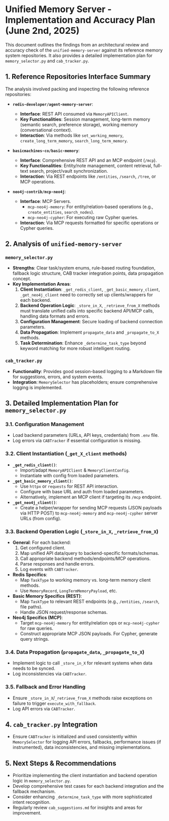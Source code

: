 # Unified Memory Server - Implementation and Accuracy Plan (June 2nd, 2025)

This document outlines the findings from an architectural review and accuracy check of the `unified-memory-server` against its reference memory system repositories. It also provides a detailed implementation plan for `memory_selector.py` and `cab_tracker.py`.

## 1. Reference Repositories Interface Summary

The analysis involved packing and inspecting the following reference repositories:

*   **`redis-developer/agent-memory-server`**:
    *   **Interface**: REST API consumed via `MemoryAPIClient`.
    *   **Key Functionalities**: Session management, long-term memory (semantic search, preference storage), working memory (conversational context).
    *   **Interaction**: Via methods like `set_working_memory`, `create_long_term_memory`, `search_long_term_memory`.

*   **`basicmachines-co/basic-memory`**:
    *   **Interface**: Comprehensive REST API and an MCP endpoint (`/mcp`).
    *   **Key Functionalities**: Entity/note management, content retrieval, full-text search, project/vault synchronization.
    *   **Interaction**: Via REST endpoints like `/entities`, `/search`, `/tree`, or MCP operations.

*   **`neo4j-contrib/mcp-neo4j`**:
    *   **Interface**: MCP Servers.
        *   `mcp-neo4j-memory`: For entity/relation-based operations (e.g., `create_entities`, `search_nodes`).
        *   `mcp-neo4j-cypher`: For executing raw Cypher queries.
    *   **Interaction**: Via MCP requests formatted for specific operations or Cypher queries.

## 2. Analysis of `unified-memory-server`

### `memory_selector.py`
*   **Strengths**: Clear task/system enums, rule-based routing foundation, fallback logic structure, CAB tracker integration points, data propagation concept.
*   **Key Implementation Areas**:
    1.  **Client Instantiation**: `_get_redis_client`, `_get_basic_memory_client`, `_get_neo4j_client` need to correctly set up clients/wrappers for each backend.
    2.  **Backend Operation Logic**: `_store_in_X`, `_retrieve_from_X` methods must translate unified calls into specific backend API/MCP calls, handling data formats and errors.
    3.  **Configuration Management**: Secure loading of backend connection parameters.
    4.  **Data Propagation**: Implement `propagate_data` and `_propagate_to_X` methods.
    5.  **Task Determination**: Enhance `_determine_task_type` beyond keyword matching for more robust intelligent routing.

### `cab_tracker.py`
*   **Functionality**: Provides good session-based logging to a Markdown file for suggestions, errors, and system events.
*   **Integration**: `MemorySelector` has placeholders; ensure comprehensive logging is implemented.

## 3. Detailed Implementation Plan for `memory_selector.py`

### 3.1. Configuration Management
*   Load backend parameters (URLs, API keys, credentials) from `.env` file.
*   Log errors via `CABTracker` if essential configuration is missing.

### 3.2. Client Instantiation (`_get_X_client` methods)
*   **`_get_redis_client()`**:
    *   Import/adapt `MemoryAPIClient` & `MemoryClientConfig`.
    *   Instantiate with config from loaded parameters.
*   **`_get_basic_memory_client()`**:
    *   Use `httpx` or `requests` for REST API interaction.
    *   Configure with base URL and auth from loaded parameters.
    *   Alternatively, implement an MCP client if targeting its `/mcp` endpoint.
*   **`_get_neo4j_client()`**:
    *   Create a helper/wrapper for sending MCP requests (JSON payloads via HTTP POST) to `mcp-neo4j-memory` and `mcp-neo4j-cypher` server URLs (from config).

### 3.3. Backend Operation Logic (`_store_in_X`, `_retrieve_from_X`)
*   **General**: For each backend:
    1.  Get configured client.
    2.  Map unified API data/query to backend-specific formats/schemas.
    3.  Call appropriate backend methods/endpoints/MCP operations.
    4.  Parse responses and handle errors.
    5.  Log events with `CABTracker`.
*   **Redis Specifics**:
    *   Map `TaskType` to working memory vs. long-term memory client methods.
    *   Use `MemoryRecord`, `LongTermMemoryPayload`, etc.
*   **Basic Memory Specifics (REST)**:
    *   Map `TaskType` to relevant REST endpoints (e.g., `/entities`, `/search`, file paths).
    *   Handle JSON request/response schemas.
*   **Neo4j Specifics (MCP)**:
    *   Target `mcp-neo4j-memory` for entity/relation ops or `mcp-neo4j-cypher` for raw queries.
    *   Construct appropriate MCP JSON payloads. For Cypher, generate query strings.

### 3.4. Data Propagation (`propagate_data`, `_propagate_to_X`)
*   Implement logic to call `_store_in_X` for relevant systems when data needs to be synced.
*   Log inconsistencies via `CABTracker`.

### 3.5. Fallback and Error Handling
*   Ensure `_store_in_X`/`_retrieve_from_X` methods raise exceptions on failure to trigger `execute_with_fallback`.
*   Log API errors via `CABTracker`.

## 4. `cab_tracker.py` Integration
*   Ensure `CABTracker` is initialized and used consistently within `MemorySelector` for logging API errors, fallbacks, performance issues (if instrumented), data inconsistencies, and missing implementations.

## 5. Next Steps & Recommendations
*   Prioritize implementing the client instantiation and backend operation logic in `memory_selector.py`.
*   Develop comprehensive test cases for each backend integration and the fallback mechanism.
*   Consider enhancing `_determine_task_type` with more sophisticated intent recognition.
*   Regularly review `cab_suggestions.md` for insights and areas for improvement.
